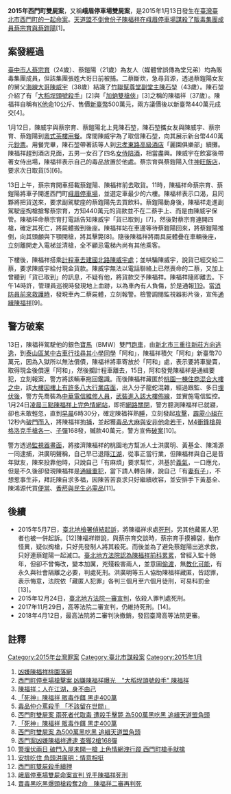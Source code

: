 **2015年西門町雙屍案**，又稱**峨眉停車場雙屍案**，是2015年1月13日發生在[臺灣](../Page/臺灣.md "wikilink")[臺北市](../Page/臺北市.md "wikilink")[西門町的一起命案](../Page/西門町.md "wikilink")。[天道盟](../Page/天道盟.md "wikilink")[不倒會份子陳福祥在峨眉停車場](../Page/不倒會.md "wikilink")[謀殺了販毒集團成員蔡宗育與蔡鎧陽](../Page/謀殺.md "wikilink")\[1\]。

## 案發經過

[臺中市人蔡宗育](https://zh.wikipedia.org/wiki/臺中市 "wikilink")（24歲）、蔡鎧陽（21歲）為友人（媒體曾誤傳為堂兄弟）均為販毒集團成員，但該集團張姓大哥日前被捕。二蔡斷炊，急尋貨源，透過蔡鎧陽女友的舅父[海線大哥陳威宇](../Page/海線.md "wikilink")（38歲）結識了[竹聯幫尊堂副堂主陳石堃](https://zh.wikipedia.org/wiki/竹聯幫 "wikilink")（43歲）。陳石堃介紹了有「[大稻埕頭號殺手](../Page/大稻埕.md "wikilink")」\[2\]與「[加蚋雙槍俠](https://zh.wikipedia.org/wiki/加蚋 "wikilink")」\[3\]之稱的陳福祥（37歲）。陳福祥自稱有[K他命](https://zh.wikipedia.org/wiki/K他命 "wikilink")10公斤、售價[新臺幣](../Page/新臺幣.md "wikilink")500萬元，兩方議價後以新臺幣440萬元成交\[4\]。

1月12日，陳威宇與蔡宗育、蔡鎧陽北上見陳石堃，陳石堃攜女友與陳威宇、蔡宗育、蔡鎧陽到[粵式茶樓用餐](../Page/粵式茶樓.md "wikilink")。席間陳威宇為了取信陳石堃，向其展示新台幣440萬元[鈔票](https://zh.wikipedia.org/wiki/鈔票 "wikilink")。用餐完畢，陳石堃帶著該等人到[忠孝東路高級](../Page/忠孝東路.md "wikilink")[酒店](https://zh.wikipedia.org/wiki/酒店_\(娛樂場所\) "wikilink")「麗園俱樂部」續攤。陳福祥趕到酒店見面，五男一女召了四名[女侍陪酒](https://zh.wikipedia.org/wiki/女侍 "wikilink")，相當盡興。陳威宇在飲宴後帶著女侍出場，陳福祥表示自己的毒品放置於他處。蔡宗育與蔡鎧陽入住[神旺飯店](https://zh.wikipedia.org/wiki/神旺飯店 "wikilink")，要求次日取貨\[5\]\[6\]。

13日上午，蔡宗育開車搭載蔡鎧陽、陳福祥前去取貨。11時，陳福祥命蔡宗育、蔡鎧陽將車子開進西門町[峨眉停車場](https://zh.wikipedia.org/wiki/峨眉停車場 "wikilink")，並選定車最少的六樓。陳福祥表示口渴，且同夥將把貨送來，要求副駕駛座的蔡鎧陽先去買飲料。蔡鎧陽動身後，陳福祥走進副駕駛座掏槍搶奪蔡宗育，方知440萬元的貨款並不在二蔡手上、而是由陳威宇保管。陳福祥命蔡宗育打電話告知陳威宇「貨已取到」\[7\]，然後對蔡宗育連開四槍，確定其死亡，將屍體搬到後座。陳福祥站在車邊等待蔡鎧陽回來，將蔡鎧陽推倒，向其頭顱與下顎開槍，將其擊斃\[8\]。隨後陳福祥將兩具屍體疊在車輛後座，立刻離開走入電梯並清槍，全不顧忌電梯內尚有其他乘客。

下樓後，陳福祥搭乘[計程車去建國北路陳威宇處](https://zh.wikipedia.org/wiki/計程車 "wikilink")；並哄騙陳威宇，說貨已經交給二蔡，要求陳威宇給付現金貨款。陳威宇無法以電話聯絡上已然喪命的二蔡，又加上曾聽到「貨已取到」的訊息，不疑有他，將貨款交予陳福祥。陳福祥隨即離去。下午14時許，管理員巡視時發現地上血跡，以為車內有人負傷，於是通報[119](https://zh.wikipedia.org/wiki/119 "wikilink")。當[消防員前來救護時](../Page/消防員.md "wikilink")，發現車內二蔡屍體，立刻報警。檢警調閱監視器影片後，宣佈[通緝陳福祥](../Page/通緝.md "wikilink")\[9\]。

## 警方破案

13日，陳福祥駕駛他的銀色[寶馬](https://zh.wikipedia.org/wiki/寶馬 "wikilink")（BMW）雙門[跑車](https://zh.wikipedia.org/wiki/跑車 "wikilink")，由[新北市](https://zh.wikipedia.org/wiki/新北市 "wikilink")[三重往](https://zh.wikipedia.org/wiki/三重 "wikilink")[新莊方向逃逸](https://zh.wikipedia.org/wiki/新莊 "wikilink")，到[泰山區某中古車行找尋其小學同學](https://zh.wikipedia.org/wiki/泰山區 "wikilink")「阿和」，陳福祥積欠「阿和」新臺幣70萬元，因為入獄所以無法償債，陳福祥將車寄放於「阿和」處，表示要將車變賣，取得現金後償還「阿和」，然後攔計程車離去，15日，阿和發覺陳福祥是通緝要犯，立刻報案，警方將該輛車拖回鑑識。而後陳福祥藏匿於[桃園一棟住商混合大樓之中](https://zh.wikipedia.org/wiki/桃園市 "wikilink")，該[大樓因樓上有許多](https://zh.wikipedia.org/wiki/大樓 "wikilink")[八大行業店面](../Page/台灣性產業.md "wikilink")，出入分子龍蛇混雜，經過跟監、多日[埋伏後](../Page/埋伏.md "wikilink")，警方先喬裝為[中華電信維修人員](https://zh.wikipedia.org/wiki/中華電信 "wikilink")，[武裝進入該大樓佈線](https://zh.wikipedia.org/wiki/武裝 "wikilink")，並實施電信監控。1月24日[凌晨三點陳福祥上完](../Page/凌晨.md "wikilink")[色情網站](https://zh.wikipedia.org/wiki/色情網站 "wikilink")，即把[網路關閉](https://zh.wikipedia.org/wiki/網路 "wikilink")，警方臆測陳福祥已就寢，卻也未敢輕忽，直到[早晨](https://zh.wikipedia.org/wiki/早晨 "wikilink")6時30分，確定陳福祥熟[睡](https://zh.wikipedia.org/wiki/睡 "wikilink")，立刻發起[攻擊](../Page/攻擊.md "wikilink")，[霹靂小組在](https://zh.wikipedia.org/wiki/霹靂小組 "wikilink")12秒內[破門而入](https://zh.wikipedia.org/wiki/破門 "wikilink")，將陳福祥[拘捕](https://zh.wikipedia.org/wiki/拘捕 "wikilink")，並起獲[毒品](../Page/毒品.md "wikilink")[大麻與](../Page/大麻.md "wikilink")[安非他命若干](https://zh.wikipedia.org/wiki/安非他命 "wikilink")，[M4衝鋒槍與](../Page/幽靈M4型衝鋒槍.md "wikilink")[格洛克](../Page/格洛克.md "wikilink")[手槍各一](https://zh.wikipedia.org/wiki/手槍 "wikilink")、[子彈](../Page/子彈.md "wikilink")168發，贓款40萬元，警方宣佈[破案](https://zh.wikipedia.org/wiki/破案 "wikilink")\[10\]。

警方透過[監視器](https://zh.wikipedia.org/wiki/監視器 "wikilink")[畫面](https://zh.wikipedia.org/wiki/畫面 "wikilink")，將接濟陳福祥的桃園地方幫派人士洪廣明、黃基全、陳鴻源一同逮捕，洪廣明聲稱，自己早已退隱[江湖](../Page/江湖.md "wikilink")，從事正當行業，但陳福祥與自己是昔年獄友，陳來投靠他時，只說自己「有麻煩」要求幫忙，洪基於[義氣](https://zh.wikipedia.org/wiki/義氣 "wikilink")，一口應允，但是不久後卻發現陳福祥是[通緝重犯](../Page/通緝.md "wikilink")，當下請人轉告陳，說自己「有[妻有](https://zh.wikipedia.org/wiki/妻 "wikilink")[子](https://zh.wikipedia.org/wiki/子 "wikilink")」，不想惹事生非，拜託陳自求多福，因陳苦苦哀求只好繼續收容，並安排手下黃基全、陳鴻源代買[便當](../Page/便當.md "wikilink")、[香菸與](https://zh.wikipedia.org/wiki/香菸 "wikilink")[民生必需品](https://zh.wikipedia.org/wiki/民生必需品 "wikilink")\[11\]。

## 後續

  - 2015年5月7日，[臺北地檢署偵結起訴](https://zh.wikipedia.org/wiki/臺北地檢署 "wikilink")，將陳福祥求處[死刑](../Page/死刑.md "wikilink")，另其他藏匿人犯者也被一併起訴。\[12\]陳福祥辯說，與蔡宗育交談時，蔡宗育手摸褲袋，動作怪異，疑似掏槍，只好先發制人將其殺死。而後並為了避免蔡鎧陽出逃求救，只好連蔡鎧陽一起滅口。[臺北地方法院認為陳福祥前科累累](https://zh.wikipedia.org/wiki/臺北地方法院 "wikilink")，曾經入監十餘年，但卻不曾悔改，變本加厲，兇殘殺害兩人，並意圖[偷渡](https://zh.wikipedia.org/wiki/偷渡 "wikilink")，無[教化可能](https://zh.wikipedia.org/wiki/教化可能 "wikilink")，有永久與社會隔離之必要，判處死刑。洪廣明等五人協助陳福祥藏匿，皆認罪，表示悔意，法院依「藏匿人犯罪」各判三個月至六個月徒刑，可易科罰金\[13\]。
  - 2015年12月24日，[臺北地方法院一審宣判](https://zh.wikipedia.org/wiki/臺北地方法院 "wikilink")，依殺人罪判處死刑。
  - 2017年11月29日，高等法院二審宣判，仍維持死刑。\[14\]。
  - 2018年4月12日，最高法院將二審判決撤銷，發回臺灣高等法院更審。

## 註釋

[Category:2015年台灣罪案](https://zh.wikipedia.org/wiki/Category:2015年台灣罪案 "wikilink")
[Category:臺北市謀殺案](https://zh.wikipedia.org/wiki/Category:臺北市謀殺案 "wikilink")
[Category:2015年1月](https://zh.wikipedia.org/wiki/Category:2015年1月 "wikilink")

1.  [凶嫌陳福祥桃園落網](http://www.cna.com.tw/news/firstnews/201501245002-1.aspx)
2.  [西門町停車場槍擊案 凶嫌陳福祥曝光　"大稻埕頭號殺手"
    陳福祥](http://www.ttv.com.tw/104/01/1040115/10401150011000A.htm?from=568)
3.  [陳福祥：人在江湖，身不由己](http://udn.com/news/story/7573/663781)
4.  [「死神」陳福祥 販毒作餌
    黑走400萬](http://news.ltn.com.tw/news/society/paper/847882)
5.  [毒品仲介罵殺手
    「不該留在世間」](http://www.appledaily.com.tw/appledaily/article/headline/20150118/36334791/)
6.  [西門町雙屍案 兩死者代取毒 遭殺手擊斃 為500萬黑吃黑
    追緝天道盟角頭](http://news.singtao.ca/toronto/2015-01-15/taiwan1421308533d5400066.html)
7.  [「死神」陳福祥 販毒作餌
    黑走400萬](http://news.ltn.com.tw/news/society/paper/847882)
8.  [西門町雙屍案 為500萬黑吃黑
    追緝天道盟角頭](http://www.chinatimes.com/newspapers/20150115000843-260102)
9.  [西門案凶嫌陳福祥遭逮
    查獲2槍168彈](http://www.cna.com.tw/news/firstnews/201501245003-1.aspx)
10. [警埋伏兩日 破門入屋未開一槍 上色情網洩行蹤
    西門町槍手就擒](http://hk.apple.nextmedia.com/international/art/20150125/19015273)
11. [安排吃住
    角頭洪廣明：情意相挺](http://www.chinatimes.com/newspapers/20150125000269-260102)
12. [西門町雙屍殺手續押](http://www.appledaily.com.tw/realtimenews/article/local/20150507/605815/【更新】販毒黑吃黑)
13. [峨眉停車場雙屍命案宣判
    兇手陳福祥死刑](http://news.ltn.com.tw/news/society/breakingnews/1549867)
14. [賣毒黑吃黑爆頭槍殺奪2命　陳福祥二審再判死](https://tw.appledaily.com/new/realtime/20171129/1249819/)